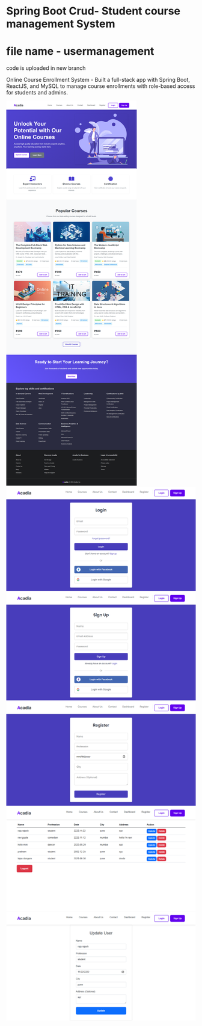 # Spring Boot Crud- Student course management System
# file name - usermanagement
code is uploaded in new branch

Online Course Enrollment System - Built a full-stack app with Spring Boot, ReactJS, and MySQL to manage course enrollments with role-based access for students and admins.

<img src='1.png'>
<img src='2.png'>
<img src='3.png'>
<img src='4.png'>
<img src='5.png'>
<img src='6.png'>
